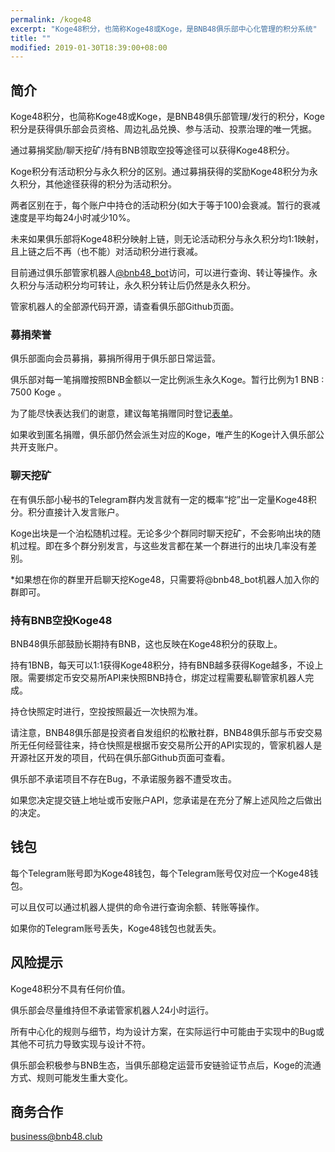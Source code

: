 ```yaml
---
permalink: /koge48
excerpt: "Koge48积分，也简称Koge48或Koge，是BNB48俱乐部中心化管理的积分系统"
title: ""
modified: 2019-01-30T18:39:00+08:00
---
```

## 简介
Koge48积分，也简称Koge48或Koge，是BNB48俱乐部管理/发行的积分，Koge积分是获得俱乐部会员资格、周边礼品兑换、参与活动、投票治理的唯一凭据。

通过募捐奖励/聊天挖矿/持有BNB领取空投等途径可以获得Koge48积分。

Koge积分有活动积分与永久积分的区别。通过募捐获得的奖励Koge48积分为永久积分，其他途径获得的积分为活动积分。

两者区别在于，每个账户中持仓的活动积分(如大于等于100)会衰减。暂行的衰减速度是平均每24小时减少10%。

未来如果俱乐部将Koge48积分映射上链，则无论活动积分与永久积分均1:1映射，且上链之后不再（也不能）对活动积分进行衰减。

目前通过俱乐部管家机器人[@bnb48_bot](https://t.me/bnb48_bot)访问，可以进行查询、转让等操作。永久积分与活动积分均可转让，永久积分转让后仍然是永久积分。

管家机器人的全部源代码开源，请查看俱乐部Github页面。

### 募捐荣誉
俱乐部面向会员募捐，募捐所得用于俱乐部日常运营。

俱乐部对每一笔捐赠按照BNB金额以一定比例派生永久Koge。暂行比例为1 BNB : 7500 Koge 。

为了能尽快表达我们的谢意，建议每笔捐赠同时登记[表单](http://bnb48club.mikecrm.com/c3iNLGn)。

如果收到匿名捐赠，俱乐部仍然会派生对应的Koge，唯产生的Koge计入俱乐部公共开支账户。

### 聊天挖矿
在有俱乐部小秘书的Telegram群内发言就有一定的概率“挖”出一定量Koge48积分。积分直接计入发言账户。

Koge出块是一个泊松随机过程。无论多少个群同时聊天挖矿，不会影响出块的随机过程。即在多个群分别发言，与这些发言都在某一个群进行的出块几率没有差别。

\*如果想在你的群里开启聊天挖Koge48，只需要将@bnb48_bot机器人加入你的群即可。

### 持有BNB空投Koge48
BNB48俱乐部鼓励长期持有BNB，这也反映在Koge48积分的获取上。

持有1BNB，每天可以1:1获得Koge48积分，持有BNB越多获得Koge越多，不设上限。需要绑定币安交易所API来快照BNB持仓，绑定过程需要私聊管家机器人完成。

持仓快照定时进行，空投按照最近一次快照为准。

请注意，BNB48俱乐部是投资者自发组织的松散社群，BNB48俱乐部与币安交易所无任何经营往来，持仓快照是根据币安交易所公开的API实现的，管家机器人是开源社区开发的项目，代码在俱乐部Github页面可查看。

俱乐部不承诺项目不存在Bug，不承诺服务器不遭受攻击。

如果您决定提交链上地址或币安账户API，您承诺是在充分了解上述风险之后做出的决定。


## 钱包
每个Telegram账号即为Koge48钱包，每个Telegram账号仅对应一个Koge48钱包。

可以且仅可以通过机器人提供的命令进行查询余额、转账等操作。

如果你的Telegram账号丢失，Koge48钱包也就丢失。


## 风险提示
Koge48积分不具有任何价值。

俱乐部会尽量维持但不承诺管家机器人24小时运行。

所有中心化的规则与细节，均为设计方案，在实际运行中可能由于实现中的Bug或其他不可抗力导致实现与设计不符。

俱乐部会积极参与BNB生态，当俱乐部稳定运营币安链验证节点后，Koge的流通方式、规则可能发生重大变化。

## 商务合作
business@bnb48.club
